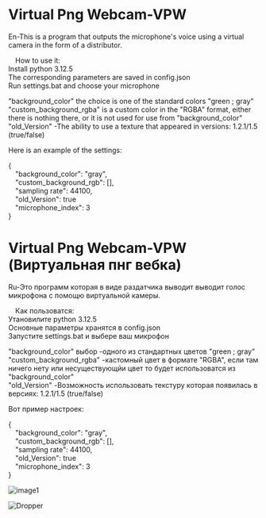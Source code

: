 # Virtual Png Webcam-VPW 
En-This is a program that outputs the microphone's voice using a virtual camera in the form of a distributor.

&emsp;How to use it:\
Install python 3.12.5\
The corresponding parameters are saved in config.json\
Run settings.bat and choose your microphone

"background_color" the choice is one of the standard colors "green ; gray"\
"custom_background_rgba" is a custom color in the "RGBA" format, either there is nothing there, or it is not used for use from "background_color"\
"old_Version" -The ability to use a texture that appeared in versions: 1.2.1/1.5 (true/false)

Here is an example of the settings:

{\
&emsp;"background_color": "gray",\
&emsp;"custom_background_rgb": [],\
&emsp;"sampling rate": 44100,\
&emsp;"old_Version": true\
&emsp;"microphone_index": 3\
}

# Virtual Png Webcam-VPW (Виртуальная пнг вебка)
Ru-Это программ которая в виде раздатчика выводит выводит голос микрофона с помощю виртуальной камеры. 

&emsp;Как пользоватся:\
Утановилите python 3.12.5\
Основные параметры хранятся в config.json\
Запустите settings.bat и выбере ваш микрофон

"background_color" выбор -одного из стандартных цветов "green ; gray"\
"custom_background_rgba" -кастомный цвет в формате "RGBA", если там ничего нету или несуществующйи цвет то будет использоватся из "background_color"\
"old_Version" -Возможность использовать текстуру которая появилась в версиях: 1.2.1/1.5	(true/false)

Вот пример настроек:

{\
&emsp;"background_color": "gray",\
&emsp;"custom_background_rgb": [],\
&emsp;"sampling rate": 44100,\
&emsp;"old_Version": true\
&emsp;"microphone_index": 3\
}



![image1](https://github.com/user-attachments/assets/ff5ac38f-828b-4f26-b946-7fe0b6ecc8ef)

![Dropper](https://github.com/user-attachments/assets/1f5e5693-a956-4296-8c31-04ab6826679d)

